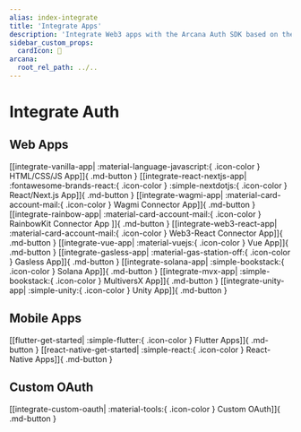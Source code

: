 ```yaml
---
alias: index-integrate
title: 'Integrate Apps'
description: 'Integrate Web3 apps with the Arcana Auth SDK based on the app type.'
sidebar_custom_props:
  cardIcon: 🏁
arcana:
  root_rel_path: ../..
---
```


# Integrate Auth

## Web Apps

[[integrate-vanilla-app| :material-language-javascript:{ .icon-color } HTML/CSS/JS App]]{ .md-button }
[[integrate-react-nextjs-app| :fontawesome-brands-react:{ .icon-color } :simple-nextdotjs:{ .icon-color } React/Next.js App]]{ .md-button } 
[[integrate-wagmi-app| :material-card-account-mail:{ .icon-color } Wagmi Connector App]]{ .md-button } 
[[integrate-rainbow-app| :material-card-account-mail:{ .icon-color } RainbowKit Connector App ]]{ .md-button }
[[integrate-web3-react-app| :material-card-account-mail:{ .icon-color } Web3-React Connector App]]{ .md-button }
[[integrate-vue-app| :material-vuejs:{ .icon-color } Vue App]]{ .md-button }
[[integrate-gasless-app| :material-gas-station-off:{ .icon-color } Gasless App]]{ .md-button }
[[integrate-solana-app| :simple-bookstack:{ .icon-color } Solana App]]{ .md-button }
[[integrate-mvx-app| :simple-bookstack:{ .icon-color } MultiversX App]]{ .md-button }
[[integrate-unity-app| :simple-unity:{ .icon-color } Unity App]]{ .md-button }

## Mobile Apps

[[flutter-get-started| :simple-flutter:{ .icon-color } Flutter Apps]]{ .md-button }
[[react-native-get-started| :simple-react:{ .icon-color } React-Native Apps]]{ .md-button }

## Custom OAuth

[[integrate-custom-oauth| :material-tools:{ .icon-color } Custom OAuth]]{ .md-button }
